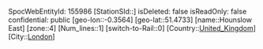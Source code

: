 ﻿---
location: [51.4733,-0.3564]
type: Station
tags:
- geo/Station
- Europe/United_Kingdom/London

---
SpocWebEntityId: 155986
[StationSId::]
isDeleted: false
isReadOnly: false
confidential: public
[geo-lon::-0.3564]
[geo-lat::51.4733]
[name::Hounslow East]
[zone::4]
[Num_lines::1]
[switch-to-Rail::0]
[Country::[United_Kingdom](geo/Continent/Europe/United_Kingdom.md)]
[City::[London](geo/Continent/Europe/United_Kingdom/London.md)]

